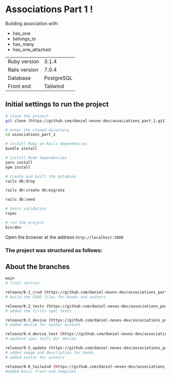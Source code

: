 # Associations Part 1 !

Building association with:
- has_one
- belongs_to
- has_many
- has_one_attached

<table>
  <tr>
    <td>Ruby version</td>
    <td>
      3.1.4
    </td>
  </tr>
  <tr>
    <td>Rails version</td>
    <td>
      7.0.4
    </td>
  </tr>
  <tr>
    <td>Database</td>
    <td>
      PostgreSQL
    </td>
  </tr>
<tr>
    <td>Front end</td>
    <td>
      Tailwind
    </td>
  </tr>
</table>

## Initial settings to run the project

```bash
# clone the project
git clone (https://github.com/daniel-neves-dev/associations_part_1.git)

# enter the cloned directory
cd associations_part_1

# install Ruby on Rails dependencies
bundle install

# install Node dependencies
yarn install
npm install

# create and built the database
rails db:drop

rails db:create db:migrate

rails db:seed

# tests validation
rspec

# run the project
bin/dev
```

Open the browser at the address `http://localhost:3000`

### The project was structured as follows:
## About the branches

```bash
main
# final version

release/0.1_crud (https://github.com/daniel-neves-dev/associations_part_1/compare/main...release/0.1_crud)
# build the CRUD files for books and authors

release/0.2_tests (https://github.com/daniel-neves-dev/associations_part_1/compare/main...release/0.2_tests)
# added the firsts spec tests

release/0.3_devise (https://github.com/daniel-neves-dev/associations_part_1/compare/main...release/0.3_devise)
# added devise for author account

release/0.4_devise_test (https://github.com/daniel-neves-dev/associations_part_1/compare/main...release/0.4_devise_test)
# updated spec tests dor devise

release/0.5_update (https://github.com/daniel-neves-dev/associations_part_1/compare/main...release/0.5_update)
# added image and description for books
# added avatar for authors

release/0.6_tailwind (https://github.com/daniel-neves-dev/associations_part_1/compare/main...release/0.6_tailwind)
#added basic front-end template 
```
